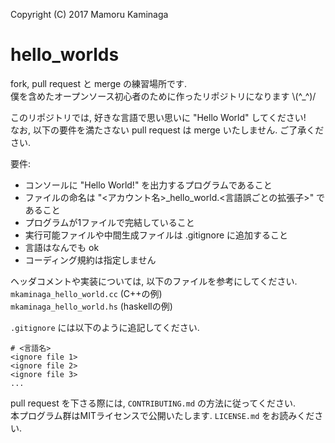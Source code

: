 ﻿Copyright (C) 2017 Mamoru Kaminaga

hello_worlds
====
fork, pull request と merge の練習場所です.<br>
僕を含めたオープンソース初心者のために作ったリポジトリになります \\(^\_^)/<br>

このリポジトリでは, 好きな言語で思い思いに "Hello World" してください!<br>
なお, 以下の要件を満たさない pull request は merge いたしません. ご了承ください.<br>

要件:
* コンソールに "Hello World!" を出力するプログラムであること
* ファイルの命名は "<アカウント名>\_hello_world.<言語誤ごとの拡張子>" であること
* プログラムが1ファイルで完結していること
* 実行可能ファイルや中間生成ファイルは .gitignore に追加すること
* 言語はなんでも ok
* コーディング規約は指定しません

ヘッダコメントや実装については, 以下のファイルを参考にしてください.<br>
`mkaminaga_hello_world.cc` (C++の例) <br>
`mkaminaga_hello_world.hs` (haskellの例) <br>

`.gitignore` には以下のように追記してください.

```
# <言語名>
<ignore file 1>
<ignore file 2>
<ignore file 3>
...
```

pull request を下さる際には, `CONTRIBUTING.md` の方法に従ってください.<br>
本プログラム群はMITライセンスで公開いたします. `LICENSE.md` をお読みください.<br>
